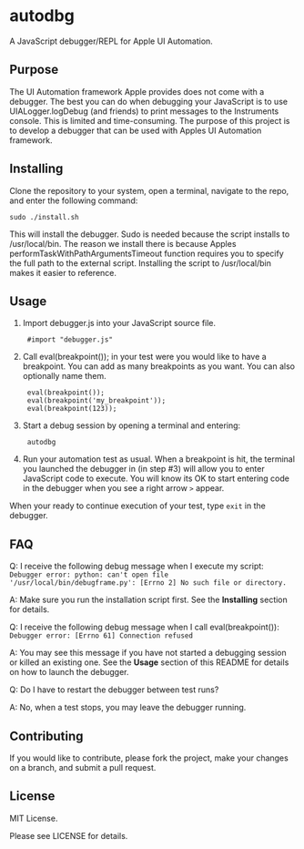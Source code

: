 # autodbg

A JavaScript debugger/REPL for Apple UI Automation.

## Purpose

The UI Automation framework Apple provides does not come with a debugger.  The best you can do when debugging your JavaScript is to use UIALogger.logDebug (and friends) to print messages to the Instruments console.
This is limited and time-consuming.  The purpose of this project is to develop a debugger that can be used with Apples UI Automation framework.

## Installing

Clone the repository to your system, open a terminal, navigate to the repo, and enter the following command:

    sudo ./install.sh

This will install the debugger.  Sudo is needed because the script installs to /usr/local/bin.  The reason we install there is because Apples performTaskWithPathArgumentsTimeout function requires you to specify the full path to the external script.  Installing the script to /usr/local/bin makes it easier to reference.

## Usage

1. Import debugger.js into your JavaScript source file.

        #import "debugger.js"

2. Call eval(breakpoint()); in your test were you would like to have a breakpoint.  You can add as many breakpoints as you want.  You can also optionally name them.

        eval(breakpoint());
        eval(breakpoint('my_breakpoint'));
        eval(breakpoint(123));

3. Start a debug session by opening a terminal and entering:

        autodbg

4. Run your automation test as usual.  When a breakpoint is hit, the terminal you launched the debugger in (in step #3) will allow you to enter JavaScript code to execute.  You will know its OK to start entering code in the debugger when you see a right arrow ```>``` appear.

When your ready to continue execution of your test, type ```exit``` in the debugger.

## FAQ

Q: I receive the following debug message when I execute my script: ```Debugger error: python: can't open file '/usr/local/bin/debugframe.py': [Errno 2] No such file or directory.```

A: Make sure you run the installation script first.  See the **Installing** section for details.

Q: I receive the following debug message when I call eval(breakpoint()): ```Debugger error: [Errno 61] Connection refused```

A: You may see this message if you have not started a debugging session or killed an existing one.  See the **Usage** section of this README for details on how to launch the debugger.

Q: Do I have to restart the debugger between test runs?

A: No, when a test stops, you may leave the debugger running.

## Contributing

If you would like to contribute, please fork the project, make your changes on a branch, and submit a pull request.

## License

MIT License.

Please see LICENSE for details.